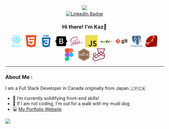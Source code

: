 <div id="header" align="center">
  <div>
    <img src="https://media.giphy.com/media/BACNp4PYgXACSPujxi/giphy.gif" width="200"/>
    <div id="badges">
      <a href="https://www.linkedin.com/in/kazuko-baynton-58898321b/">
        <img src="https://img.shields.io/badge/LinkedIn-blue?style=for-the-badge&logo=linkedin&logoColor=white" alt="LinkedIn Badge"/>
      </a>
    </div>
    <h3>Hi there! I'm Kaz👋</h3>
  </div>
    <div>
    <img src="https://github.com/devicons/devicon/blob/master/icons/react/react-original-wordmark.svg" title="React" alt="React" width="40" height="40"/>&nbsp;
    <img src="https://github.com/devicons/devicon/blob/master/icons/html5/html5-original.svg" title="HTML5" alt="HTML" width="40" height="40"/>&nbsp;
    <img src="https://github.com/devicons/devicon/blob/master/icons/css3/css3-plain-wordmark.svg"  title="CSS3" alt="CSS" width="40" height="40"/>&nbsp;
    <img src="https://github.com/devicons/devicon/blob/master/icons/bootstrap/bootstrap-plain.svg" title="Git" **alt="Git" width="40" height="40"/>&nbsp;
    <img src="https://github.com/devicons/devicon/blob/master/icons/sass/sass-original.svg" title="Git" **alt="Git" width="40" height="40"/>&nbsp;
    <img src="https://github.com/devicons/devicon/blob/master/icons/javascript/javascript-original.svg" title="JavaScript" alt="JavaScript" width="40" height="40"/>&nbsp;
    <img src="https://github.com/devicons/devicon/blob/master/icons/nodejs/nodejs-original-wordmark.svg" title="NodeJS" alt="NodeJS" width="40" height="40"/>&nbsp;
    <img src="https://github.com/devicons/devicon/blob/master/icons/git/git-original-wordmark.svg" title="Git" **alt="Git" width="40" height="40"/>&nbsp;
    <img src="https://github.com/devicons/devicon/blob/master/icons/postgresql/postgresql-plain-wordmark.svg" title="Git" **alt="Git" width="40" height="40"/>&nbsp;
    <img src="https://github.com/devicons/devicon/blob/master/icons/ruby/ruby-original.svg" title="Git" **alt="Git" width="40" height="40"/>&nbsp;
    <img src="https://github.com/devicons/devicon/blob/master/icons/figma/figma-original.svg" title="Git" **alt="Git" width="40" height="40"/>&nbsp;
    <img src="https://github.com/devicons/devicon/blob/master/icons/mocha/mocha-plain.svg" title="Git" **alt="Git" width="40" height="40"/>&nbsp;
     <img src="https://github.com/devicons/devicon/blob/master/icons/jest/jest-plain.svg" title="Git" **alt="Git" width="40" height="40"/>&nbsp;
  </div>
</div>

---

### About Me :

I am a Full Stack Developer in Canada originally from Japan.🇯🇵🇨🇦
- 🌱 I’m currently solidifying front-end skills!
- 🐶 If I am not coding, I'm out for a walk with my mudi dog
- 💻 [My Portfolio Website](https://kazukobaynton.com/)

<a href="https://github.com/Kaz1022">
  <img align="center" src="https://github-readme-stats.vercel.app/api?username=Kaz1022&theme=gruvbox_light&show_icons=true&count_private=true&card_width=350"/>
</a>
